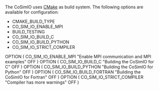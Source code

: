 The CoSimIO uses [CMake](https://cmake.org/) as build system. The following options are available for configuration:


- CMAKE_BUILD_TYPE
- CO_SIM_IO_ENABLE_MPI
- BUILD_TESTING
- CO_SIM_IO_BUILD_C
- CO_SIM_IO_BUILD_PYTHON
- CO_SIM_IO_STRICT_COMPILER


OPTION ( CO_SIM_IO_ENABLE_MPI         "Enable MPI communication and MPI examples" OFF )
OPTION ( CO_SIM_IO_BUILD_C            "Building the CoSimIO for C"                OFF )
OPTION ( CO_SIM_IO_BUILD_PYTHON       "Building the CoSimIO for Python"           OFF )
OPTION ( CO_SIM_IO_BUILD_FORTRAN      "Building the CoSimIO for Fortran"          OFF )
OPTION ( CO_SIM_IO_STRICT_COMPILER    "Compiler has more warnings"                OFF )
